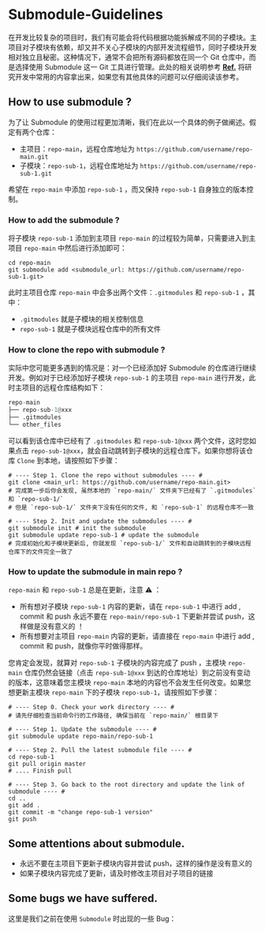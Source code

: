 # Submodule-Guidelines

在开发比较复杂的项目时，我们有可能会将代码根据功能拆解成不同的子模块。主项目对子模块有依赖，却又并不关心子模块的内部开发流程细节，同时子模块开发相对独立且秘密。这种情况下，通常不会把所有源码都放在同一个 Git 仓库中，而是选择使用 Submodule 这一 Git 工具进行管理。此处的相关说明参考 [**Ref.**](https://zhuanlan.zhihu.com/p/87053283) 将研究开发中常用的内容拿出来，如果您有其他具体的问题可以仔细阅读该参考。

## How to use submodule ?

为了让 Submodule 的使用过程更加清晰，我们在此以一个具体的例子做阐述。假定有两个仓库：

- 主项目：`repo-main`，远程仓库地址为 `https://github.com/username/repo-main.git`
- 子模块：`repo-sub-1`，远程仓库地址为 `https://github.com/username/repo-sub-1.git`

希望在 `repo-main` 中添加 `repo-sub-1` ，而又保持 `repo-sub-1` 自身独立的版本控制。

### How to add the submodule ?

将子模块 `repo-sub-1` 添加到主项目 `repo-main` 的过程较为简单，只需要进入到主项目 `repo-main` 中然后进行添加即可：

```shell
cd repo-main
git submodule add <submodule_url: https://github.com/username/repo-sub-1.git>
```

此时主项目仓库  `repo-main` 中会多出两个文件：`.gitmodules` 和 `repo-sub-1` ，其中：

- `.gitmodules` 就是子模块的相关控制信息
- `repo-sub-1` 就是子模块远程仓库中的所有文件

### How to clone the repo with submodule ?

实际中您可能更多遇到的情况是：对一个已经添加好 Submodule 的仓库进行继续开发。例如对于已经添加好子模块 `repo-sub-1` 的主项目 `repo-main` 进行开发，此时主项目的远程仓库结构如下：

```python
repo-main
├── repo-sub-1@xxx
├── .gitmodules
└── other_files
```

可以看到该仓库中已经有了 `.gitmodules` 和 `repo-sub-1@xxx` 两个文件，这时您如果点击 `repo-sub-1@xxx`，就会自动跳转到子模块的远程仓库下。如果你想将该仓库 `Clone` 到本地，请按照如下步骤：

```shell
# ---- Step 1. Clone the repo without submodules ---- #
git clone <main_url: https://github.com/username/repo-main.git> 
# 完成第一步后你会发现, 虽然本地的 `repo-main/` 文件夹下已经有了 `.gitmodules` 和 `repo-sub-1/`
# 但是 `repo-sub-1/` 文件夹下没有任何的文件, 和 `repo-sub-1` 的远程仓库不一致

# ---- Step 2. Init and update the submodules ---- #
git submodule init # init the submodule
git submodule update repo-sub-1 # update the submodule
# 完成初始化和子模块更新后, 你就发现 `repo-sub-1/` 文件和自动跳转到的子模块远程仓库下的文件完全一致了
```

### How to update the submodule in main repo ?

`repo-main` 和 `repo-sub-1` 总是在更新，注意 :warning: ：

- 所有想对子模块 `repo-sub-1` 内容的更新，请在 `repo-sub-1` 中进行 add , commit 和 push 永远不要在 `repo-main/repo-sub-1` 下更新并尝试 push，这样做是没有意义的 ！
- 所有想要对主项目 `repo-main` 内容的更新，请直接在 `repo-main` 中进行 add , commit 和 push，就像你平时做得那样。

您肯定会发现，就算对 `repo-sub-1` 子模块的内容完成了 push ，主模块 `repo-main` 仓库仍然会链接（点击 `repo-sub-1@xxx` 到达的仓库地址）到之前没有变动的版本，这意味着您主模块 `repo-main` 本地的内容也不会发生任何改变。如果您想更新主模块 `repo-main` 下的子模块 `repo-sub-1`，请按照如下步骤：

```shell
# ---- Step 0. Check your work directory ---- #
# 请先仔细检查当前命令行的工作路径, 确保当前在 `repo-main/` 根目录下

# ---- Step 1. Update the submodule ---- #
git submodule update repo-main/repo-sub-1

# ---- Step 2. Pull the latest submodule file ---- #
cd repo-sub-1
git pull origin master
# .... Finish pull

# ---- Step 3. Go back to the root directory and update the link of submodule ---- #
cd .. 
git add .
git commit -m "change repo-sub-1 version"
git push
```



## Some attentions about submodule.

- 永远不要在主项目下更新子模块内容并尝试 push，这样的操作是没有意义的
- 如果子模块内容完成了更新，请及时修改主项目对子项目的链接



## Some bugs we have suffered.

这里是我们之前在使用 `Submodule` 时出现的一些 Bug：